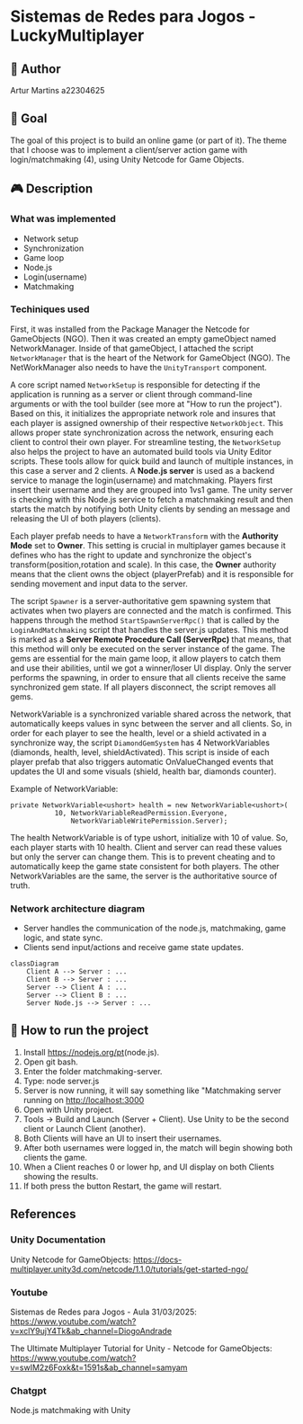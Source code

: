 # Sistemas de Redes para Jogos - LuckyMultiplayer

## 👤 Author

Artur Martins a22304625

## 🎯 Goal

The goal of this project is to build an online game (or part of it). The theme
 that I choose was to implement a client/server action game with
 login/matchmaking (4), using Unity Netcode for Game Objects.

## 🎮 Description

### What was implemented

- Network setup
- Synchronization
- Game loop
- Node.js
- Login(username)
- Matchmaking

### Techiniques used

First, it was installed from the Package Manager the Netcode for GameObjects
 (NGO). Then it was created an empty gameObject named NetworkManager. Inside of
 that gameObject, I attached the script `NetworkManager` that is the heart of
 the Network for GameObject (NGO). The NetWorkManager also needs to have the
`UnityTransport` component.

A core script named `NetworkSetup` is responsible for detecting if the
 application is running as a server or client through command-line arguments or
 with the tool builder (see more at "How to run the project"). Based on this, it
 initializes the appropriate network role and insures that each player is
 assigned ownership of their respective `NetworkObject`. This allows proper
 state synchronization across the network, ensuring each client to control their
 own player.
For streamline testing, the `NetworkSetup` also helps the project to have an
 automated build tools via Unity Editor scripts. These tools allow for quick
 build and launch of multiple instances, in this case a server and 2 clients.
A **Node.js server** is used as a backend service to manage the login(username)
 and matchmaking. Players first insert their username and they are grouped into
 1vs1 game. The unity server is checking with this Node.js service to fetch a
 matchmaking result and then starts the match by notifying both Unity clients
 by sending an message and releasing the UI of both players (clients).

Each player prefab needs to have a `NetworkTransform` with the
 **Authority Mode** set to **Owner**. This setting is crucial in multiplayer
 games because it defines who has the right to update and synchronize the
 object's transform(position,rotation and scale). In this case, the **Owner**
 authority means that the client owns the object (playerPrefab) and it is
 responsible for sending movement and input data to the server.

The script `Spawner` is a server-authoritative gem spawning system that
 activates when two players are connected and the match is confirmed. This
 happens through the method `StartSpawnServerRpc()` that is called by the
 `LoginAndMatchmaking` script that handles the server.js updates. This method
 is marked as a **Server Remote Procedure Call (ServerRpc)** that means, that
 this method will only be executed on the server instance of the game.
The gems are essential for the main game loop, it allow players to catch them
 and use their abilities, until we got a winner/loser UI display.
 Only the server performs the spawning, in order to ensure that all clients
 receive the same synchronized gem state. If all players disconnect, the script
 removes all gems.

NetworkVariable is a synchronized variable shared across the network, that
 automatically keeps values in sync between the server and all clients.
So, in order for each player to see the health, level or a shield activated in
 a synchronize way, the script `DiamondGemSystem` has 4 NetworkVariables
 (diamonds, health, level, shieldActivated). This script is inside of each
 player prefab that also triggers automatic OnValueChanged events that updates
 the UI and some visuals (shield, health bar, diamonds counter).

Example of NetworkVariable:

 ```shell
private NetworkVariable<ushort> health = new NetworkVariable<ushort>(
            10, NetworkVariableReadPermission.Everyone, 
                NetworkVariableWritePermission.Server);
```

The health NetworkVariable is of type ushort, initialize with 10 of value. So,
 each player starts with 10 health.
 Client and server can read these values but only the server can change them.
 This is to prevent cheating and to automatically keep the game state consistent
 for both players. The other NetworkVariables are the same, the server is the
 authoritative source of truth.

### Network architecture diagram

- Server handles the communication of the node.js, matchmaking, game logic,
  and state sync.
- Clients send input/actions and receive game state updates.

```mermaid
classDiagram
    Client A --> Server : ...
    Client B --> Server : ...
    Server --> Client A : ...
    Server --> Client B : ...
    Server Node.js --> Server : ...
```

## 🚀 How to run the project

1. Install <https://nodejs.org/pt>(node.js).
2. Open git bash.
3. Enter the folder matchmaking-server.
4. Type: node server.js
5. Server is now running, it will say something like "Matchmaking server running on <http://localhost:3000>
6. Open with Unity project.
7. Tools -> Build and Launch (Server + Client). Use Unity to be the second client or Launch Client (another).
8. Both Clients will have an UI to insert their usernames.
9. After both usernames were logged in, the match will begin showing both clients the game.
10. When a Client reaches 0 or lower hp, and UI display on both Clients showing the results.
11. If both press the button Restart, the game will restart.

## References

### Unity Documentation

Unity Netcode for GameObjects: <https://docs-multiplayer.unity3d.com/netcode/1.1.0/tutorials/get-started-ngo/>

### Youtube

Sistemas de Redes para Jogos - Aula 31/03/2025: <https://www.youtube.com/watch?v=xclY9ujY4Tk&ab_channel=DiogoAndrade>

The Ultimate Multiplayer Tutorial for Unity - Netcode for GameObjects: <https://www.youtube.com/watch?v=swIM2z6Foxk&t=1591s&ab_channel=samyam>

### Chatgpt

Node.js matchmaking with Unity
